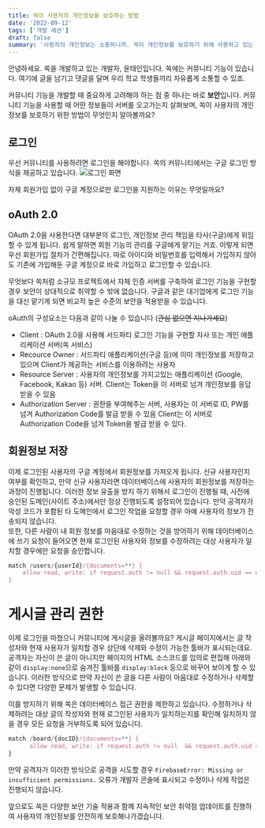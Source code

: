 ```yaml
---
title: 쏙이 사용자의 개인정보를 보호하는 방법
date: '2022-09-12'
tags: ['개발 세션']
draft: false
summary: '사용자의 개인정보는 소중하니까. 쏙이 개인정보를 보호하기 위해 사용하고 있는 기술들을 소개합니다.'
---
```


안녕하세요. 쏙을 개발하고 있는 개발자, 윤태인입니다.
쏙에는 커뮤니티 기능이 있습니다.
여기에 글을 남기고 댓글을 달며 우리 학교 학생들끼리 자유롭게 소통할 수 있죠.

커뮤니티 기능을 개발할 때 중요하게 고려해야 하는 점 중 하나는 바로 <b>보안</b>입니다.
커뮤니티 기능을 사용할 때 어떤 정보들이 서버를 오고가는지 살펴보며, 쏙이 사용자의 개인정보를 보호하기 위한 방법이 무엇인지 알아볼까요?

## 로그인
우선 커뮤니티를 사용하려면 로그인을 해야합니다.
쏙의 커뮤니티에서는 구글 로그인 방식을 제공하고 있습니다.
![로그인 화면](https://i.imgur.com/wVvli2Q.png)

자체 회원가입 없이 구글 계정으로만 로그인을 지원하는 이유는 무엇일까요?

## oAuth 2.0
OAuth 2.0을 사용한다면 대부분의 로그인, 개인정보 관리 책임을 타사(구글)에게 위임할 수 있게 됩니다.
쉽게 말하면 회원 기능의 관리를 구글에게 맡기는 거죠.
이렇게 되면 우선 회원가입 절차가 간편해집니다. 따로 아이디와 비밀번호를 입력해서 가입하지 않아도 기존에 가입해둔 구글 계정으로 바로 가입하고 로그인할 수 있습니다.

무엇보다 쏙처럼 소규모 프로젝트에서 자체 인증 서버를 구축하여 로그인 기능을 구현할 경우 보안이 상대적으로 취약할 수 밖에 없습니다.
구글과 같은 대기업에게 로그인 기능을 대신 맡기게 되면 비교적 높은 수준의 보안을 적용받을 수 있습니다.

oAuth의 구성요소는 다음과 같이 나눌 수 있습니다 (~~관심 없으면 지나가세요~~)
- Client : OAuth 2.0을 사용해 서드파티 로그인 기능을 구현할 자사 또는 개인 애플리케이션 서버(쏙 서비스)
- Recource Owner : 서드파티 애플리케이션(구글 등)에 이미 개인정보를 저장하고 있으며 Client가 제공하는 서비스를 이용하려는 사용자
- Resource Server : 사용자의 개인정보를 가지고있는 애플리케이션 (Google, Facebook, Kakao 등) 서버. Client는 Token을 이 서버로 넘겨 개인정보를 응답 받을 수 있음
- Authorization Server : 권한을 부여해주는 서버, 사용자는 이 서버로 ID, PW를 넘겨 Authorization Code를 발급 받을 수 있음
Client는 이 서버로 Authorization Code을 넘겨 Token을 발급 받을 수 있다.

## 회원정보 저장
이제 로그인된 사용자의 구글 계정에서 회원정보를 가져오게 됩니다.
신규 사용자인지 여부를 확인하고, 만약 신규 사용자라면 데이터베이스에 사용자의 회원정보를 저장하는 과정이 진행됩니다.
이러한 정보 유출을 방지 하기 위해서 로그인이 진행될 때, 사전에 승인된 도메인(사이트 주소)에서만 정상 진행되도록 설정되어 있습니다.
만약 공격자가 악성 코드가 포함된 타 도메인에서 로그인 작업을 요청할 경우 아예 사용자의 정보가 전송되지 않습니다.\
또한, 다른 사람이 내 회원 정보를 마음대로 수정하는 것을 방어하기 위해 데이터베이스에 쓰기 요청이 들어오면 현재 로그인된 사용자와 정보를 수정하려는 대상 사용자가 일치할 경우에만 요청을 승인합니다.

~~~js
match /users/{userId}/{documents=**} {
    allow read, write: if request.auth != null && request.auth.uid == userId
}
~~~

# 게시글 관리 권한
이제 로그인을 마쳤으니 커뮤니티에 게시글을 올려볼까요?
게시글 페이지에서는 글 작성자와 현재 사용자가 일치할 경우 상단에 삭제와 수정이 가능한 툴바가 표시되는데요.
공격자는 자신이 쓴 글이 아니지만 페이지의 HTML 소스코드를 임의로 편집해 아래와 같이 `display:none`으로 숨겨진 툴바를 `display:block` 등으로 바꾸어 보이게 할 수 있습니다.
이러한 방식으로 만약 자신이 쓴 글을 다른 사람이 마음대로 수정하거나 삭제할 수 있다면 다양한 문제가 발생할 수 있습니다.

이를 방지하기 위해 쏙은 데이터베이스 접근 권한을 제한하고 있습니다.
수정하거나 삭제하려는 대상 글의 작성자와 현재 로그인된 사용자가 일치하는지를 확인해 일치하지 않을 경우 모든 요청을 거부하도록 되어 있습니다.
~~~js
match /board/{docID}/{documents=**} {
      allow read, write: if request.auth != null  && request.auth.uid == get(/databases/$(database)/documents/board/$(docID)).data.userId;
}
~~~
      
만약 공격자가 이러한 방식으로 공격을 시도할 경우 `FirebaseError: Missing or insufficient permissions.` 오류가 개발자 콘솔에 표시되고 수정이나 삭제 작업은 진행되지 않습니다.

앞으로도 쏙은 다양한 보안 기술 적용과 함께 지속적인 보안 취약점 업데이트를 진행하여 사용자의 개인정보를 안전하게 보호해나가겠습니다.